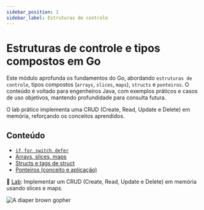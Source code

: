 ```yaml
---
sidebar_position: 1
sidebar_label: Estruturas de controle
---
```


# Estruturas de controle e tipos compostos em Go

<div className="row">
<div className="col">

Este módulo aprofunda os fundamentos do Go, abordando `estruturas de controle`, tipos compostos (`arrays`, `slices`, `maps`), `structs` e `ponteiros`. O conteúdo é voltado para engenheiros Java, com exemplos práticos e casos de uso objetivos, mantendo profundidade para consulta futura.

O lab prático implementa uma CRUD (Create, Read, Update e Delete) em memória, reforçando os conceitos aprendidos.

## Conteúdo

- [`if`, `for`, `switch`, `defer`](./1-estruturas-controle.md)
- [Arrays, slices, maps](./2-arrays-slices-maps.md)
- [Structs e tags de struct](./3-structs-tags.md)
- [Ponteiros (conceito e aplicação)](./4-ponteiros.md)

📌 [Lab](./5-laboratorio.md): Implementar um CRUD (Create, Read, Update e Delete) em memória usando slices e maps.

</div>
<div className="col col--4 text--center">
<img 
    src={require('@site/static/img/gophers/gopher-meeting.png').default} 
    style={{ transform:'scalex(-1)', marginTop:'-10px' }}
    alt="A diaper brown gopher" />
</div>
</div>
